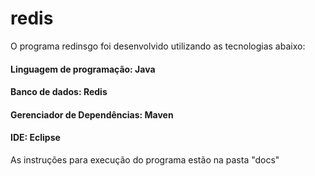 # redis

O programa redinsgo foi desenvolvido utilizando as tecnologias abaixo:

#### Linguagem de programação: Java
#### Banco de dados: Redis
#### Gerenciador de Dependências: Maven
#### IDE: Eclipse

As instruções para execução do programa estão na pasta "docs"

